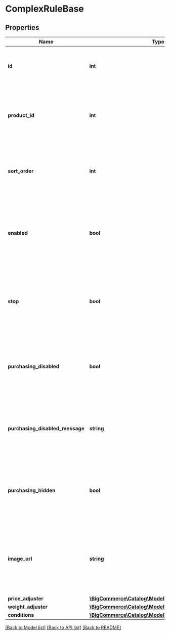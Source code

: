 # ComplexRuleBase

## Properties
Name | Type | Description | Notes
------------ | ------------- | ------------- | -------------
**id** | **int** | The unique numeric ID of the rule; increments sequentially. Read-Only | [optional] 
**product_id** | **int** | The unique numeric ID of the product with which the rule is associated; increments sequentially. | [optional] 
**sort_order** | **int** | The priority to give this rule when making adjustments to the product properties. | [optional] 
**enabled** | **bool** | Flag for determining whether the rule is to be used when adjusting a product&#x27;s price, weight, image, or availabilty. | [optional] 
**stop** | **bool** | Flag for determining whether other rules should not be applied after this rule has been applied. | [optional] 
**purchasing_disabled** | **bool** | Flag for determining whether the rule should disable purchasing of a product when the conditions are applied. | [optional] 
**purchasing_disabled_message** | **string** | Message displayed on the storefront when a rule disables the purchasing of a product. | [optional] 
**purchasing_hidden** | **bool** | Flag for determining whether the rule should hide purchasing of a product when the conditions are applied. | [optional] 
**image_url** | **string** | The URL for an image displayed on the storefront when the conditions are applied. Limit of 8MB per file. | [optional] 
**price_adjuster** | [**\BigCommerce\Catalog\Model\Adjuster**](Adjuster.md) |  | [optional] 
**weight_adjuster** | [**\BigCommerce\Catalog\Model\Adjuster**](Adjuster.md) |  | [optional] 
**conditions** | [**\BigCommerce\Catalog\Model\ComplexRuleCondition[]**](ComplexRuleCondition.md) |  | [optional] 

[[Back to Model list]](../../README.md#documentation-for-models) [[Back to API list]](../../README.md#documentation-for-api-endpoints) [[Back to README]](../../README.md)

